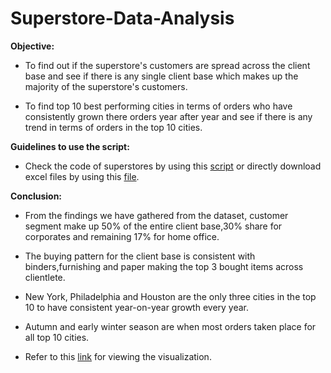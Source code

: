 # Superstore-Data-Analysis

**Objective:** 

- To find out if the superstore's customers are spread across the client base and see if there is any single client base which makes up the majority of the superstore's customers.

- To find top 10 best performing cities in terms of orders who have consistently grown there orders year after year and see if there is any trend in terms of orders in the top 10 cities.

**Guidelines to use the script:**

- Check the code of superstores by using this [script](https://github.com/Sampath-Vinayakh/Superstore-Data-Analysis/blob/main/superstore_queries.sql) or directly download excel files by using this [file](https://github.com/Sampath-Vinayakh/Superstore-Data-Analysis/tree/main/Excel%20Files).

**Conclusion:**

- From the findings we have gathered from the dataset, customer segment make up 50% of the entire client base,30% share for corporates and remaining 17% for home office. 

- The buying pattern for the  client base is consistent with binders,furnishing and paper making the top 3 bought items across clientlete. 

- New York, Philadelphia and Houston are the only three cities in the top 10 to have consistent year-on-year growth every year.

- Autumn and early winter season are when most orders taken place for all top 10 cities.

- Refer to this [link](https://public.tableau.com/app/profile/sampath.vinayakh/viz/SuperstoreUSA_16729104728090/Dashboard1) for viewing the visualization. 
